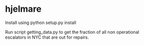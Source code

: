hjelmare
========
Install using python setup.py install

Run script getting_data.py to get the fraction of all non operational escalators in NYC that are out for repairs.
